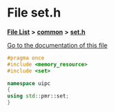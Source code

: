 

# File set.h

[**File List**](files.md) **>** [**common**](dir_fe04c8fb910be76d82cd33e795163b9b.md) **>** [**set.h**](set_8h.md)

[Go to the documentation of this file](set_8h.md)


```C++
#pragma once
#include <memory_resource>
#include <set>

namespace uipc
{
using std::pmr::set;
}
```


